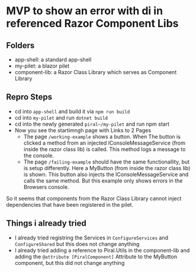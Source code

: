 # MVP to show an error with di in referenced Razor Component Libs

## Folders
- app-shell: a standard app-shell
- my-pilet: a blazor pilet
- component-lib: a Razor Class Library which serves as Component Library

## Repro Steps
- cd into `app-shell` and build it via `npm run build`
- cd into `my-pilet` and run `dotnet build`
- cd into the newly generated `piral~/my-pilet` and run npm start
- Now you see the startimngh page with Links to 2 Pages
  - The page `/working-example` shows a button. When The button is clicked a method from an injected IConsoleMessageService (from inside the razor class lib) is called. This method logs a message to the console.
  - The page `/failing-example` should have the same functionallity, but is setup differently. Here a MyButton (from inside the razor class lib) is shown. This button also injects the IConsoleMessageService and calls the same method. But this example only shows errors in the Browsers console.

So it seems that components from the Razor Class Library cannot inject dependencies that have been registered in the pilet.

## Things i already tried
- I already tried registring the Services in `ConfigureServices` and `ConfigureShared`  but this does not change anything
- I already tried adding a reference to Piral.Utils in the component-lib and adding the `@attribute [PiralComponent]` Attribute to the MyButton component, but this did not change anything